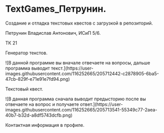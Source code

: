 # TextGames_Петрунин.
<p>Создание и отладка текстовых квестов с загрузкой в репозиторий.</p>
<p>Петрунин Владислав Антонович, ИСиП 5/6. </p>
<p>ТК 21</p>
<p>Генератор текстов.</p>
<p>![В данной программе вы вначале отвечаете на вопросы, дальше программа выводит текст.](https://user-images.githubusercontent.com/116252665/205712442-c2878905-6ba5-47cb-829f-e71e91e7fd94.png)</p>
<p>Текстовый квест.</p>
<p>![В данная программа сначала выводит предысторию после вы отвечаете на вопрос и получаете ответ.](https://user-images.githubusercontent.com/116252665/205713541-55349c77-2aea-40b7-b32d-a8df5743dcfb.png)
</p>
<p>Контактная информация в профиле.</p>
